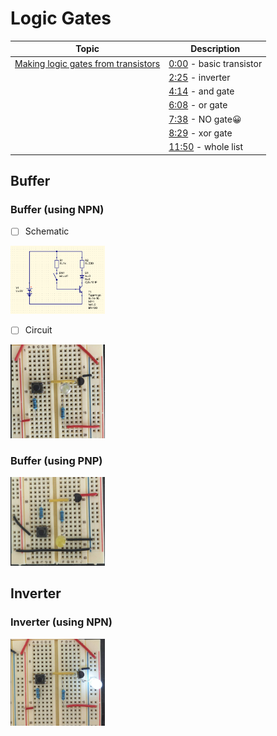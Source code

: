 # Logic Gates

| Topic | Description |
|-|-|
| [Making logic gates from transistors](https://www.youtube.com/watch?v=sTu3LwpF6XI) | [0:00](https://www.youtube.com/watch?v=sTu3LwpF6XI) - basic transistor |
| | [2:25](https://www.youtube.com/watch?v=sTu3LwpF6XI&t=145s) - inverter |
| | [4:14](https://www.youtube.com/watch?v=sTu3LwpF6XI&t=254s)  - and gate |
| | [6:08](https://www.youtube.com/watch?v=sTu3LwpF6XI&t=368s)  - or gate |
| | [7:38](https://www.youtube.com/watch?v=sTu3LwpF6XI&t=458s)  - NO gate😀 |
| | [8:29](https://www.youtube.com/watch?v=sTu3LwpF6XI&t=509s)  - xor gate |
| | [11:50](https://www.youtube.com/watch?v=sTu3LwpF6XI&t=710s)  - whole list |


## Buffer

### Buffer (using NPN)

- [ ] Schematic

<img src=images/s8050_bjt_switch.png width='30%' height='30%' > </img>

- [ ] Circuit

<img src=images/npn_circuit.png width='30%' height='30%' > </img>

### Buffer (using PNP)

<img src=images/pnp_circuit.png width='30%' height='30%' > </img>



## Inverter

### Inverter (using NPN)

<img src=images/npn_circuit2.png width='30%' height='30%' > </img>

